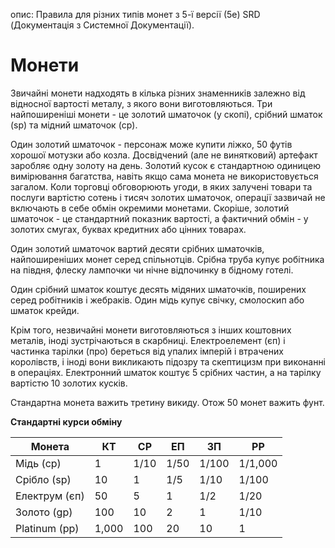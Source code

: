 опис: Правила для різних типів монет з 5-ї версії (5e) SRD (Документація з Системної Документації).

# Монети
Звичайні монети надходять в кілька різних знаменників залежно від відносної вартості металу, з якого вони виготовляються. Три найпоширеніші монети - це золотий шматочок (у скопі), срібний шматок (sp) та мідний шматочок (cp).

Один золотий шматочок - персонаж може купити ліжко, 50 футів хорошої мотузки або козла. Досвідчений (але не винятковий) артефакт заробляє одну золоту на день. Золотий кусок є стандартною одиницею вимірювання багатства, навіть якщо сама монета не використовується загалом. Коли торговці обговорюють угоди, в яких залучені товари та послуги вартістю сотень і тисяч золотих шматочок, операції зазвичай не включають в себе обмін окремими монетами. Скоріше, золотий шматочок - це стандартний показник вартості, а фактичний обмін - у золотих смугах, буквах кредитних або цінних товарах.

Один золотий шматочок вартий десяти срібних шматочків, найпоширеніших монет серед спільнотців. Срібна труба купує робітника на півдня, флеску лампочки чи нічне відпочинку в бідному готелі.

Один срібний шматок коштує десять мідяних шматочків, поширених серед робітників і жебраків. Один мідь купує свічку, смолоскип або шматок крейди.

Крім того, незвичайні монети виготовляються з інших коштовних металів, іноді зустрічаються в скарбниці. Електроелемент (єп) і частинка тарілки (про) береться від упалих імперій і втрачених королівств, і іноді вони викликають підозру та скептицизм при виконанні в операціях. Електронний шматок коштує 5 срібних частин, а на тарілку вартістю 10 золотих кусків.

Стандартна монета важить третину викиду. Отож 50 монет важить фунт.

**Стандартні курси обміну**

| Монета        | КТ    | СР   | ЕП   | ЗП    | PP      |
| ------------- | ----- | ---- | ---- | ----- | ------- |
| Мідь (cp)     | 1     | 1/10 | 1/50 | 1/100 | 1/1,000 |
| Срібло (sp)   | 10    | 1    | 1/5  | 1/10  | 1/100   |
| Електрум (єп) | 50    | 5    | 1    | 1/2   | 1/20    |
| Золото (gp)   | 100   | 10   | 2    | 1     | 1/10    |
| Platinum (pp) | 1,000 | 100  | 20   | 10    | 1       |
